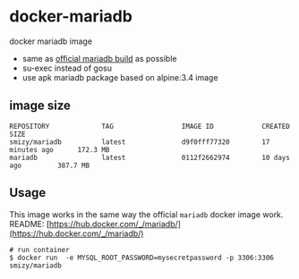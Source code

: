 # docker-mariadb

docker mariadb image 

* same as [official mariadb build](https://hub.docker.com/_/mariadb/) as possible
* su-exec instead of gosu
* use apk mariadb package based on alpine:3.4 image

## image size

```
REPOSITORY             TAG                 IMAGE ID            CREATED             SIZE
smizy/mariadb          latest              d9f0fff77320        17 minutes ago      172.3 MB
mariadb                latest              0112f2662974        10 days ago         387.7 MB
```

## Usage

This image works in the same way the official `mariadb` docker image work.
README: [https://hub.docker.com/_/mariadb/](https://hub.docker.com/_/mariadb/)

```
# run container
$ docker run  -e MYSQL_ROOT_PASSWORD=mysecretpassword -p 3306:3306  smizy/mariadb
```